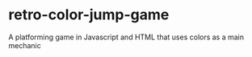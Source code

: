 # retro-color-jump-game
A platforming game in Javascript and HTML that uses colors as a main mechanic
